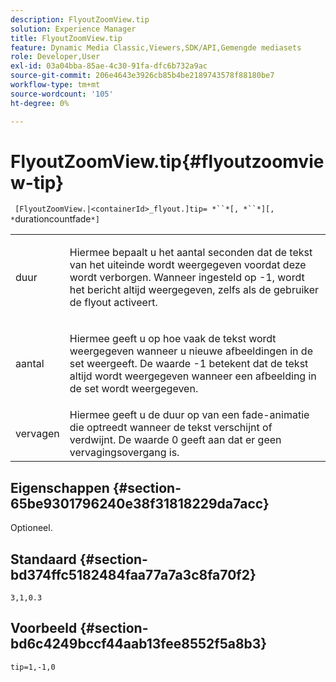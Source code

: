 ```yaml
---
description: FlyoutZoomView.tip
solution: Experience Manager
title: FlyoutZoomView.tip
feature: Dynamic Media Classic,Viewers,SDK/API,Gemengde mediasets
role: Developer,User
exl-id: 03a04bba-85ae-4c30-91fa-dfc6b732a9ac
source-git-commit: 206e4643e3926cb85b4be2189743578f88180be7
workflow-type: tm+mt
source-wordcount: '105'
ht-degree: 0%

---
```


# FlyoutZoomView.tip{#flyoutzoomview-tip}

` [FlyoutZoomView.|<containerId>_flyout.]tip= *``*[, *``*][, *`durationcountfade`*]`

<table id="table_E314540D347D47699C04EB80D20C0721"> 
 <tbody> 
  <tr> 
   <td colname="col1"> <p> <span class="codeph"><span class="varname"> duur</span></span> </p> </td> 
   <td colname="col2"> <p> Hiermee bepaalt u het aantal seconden dat de tekst van het uiteinde wordt weergegeven voordat deze wordt verborgen. Wanneer ingesteld op <span class="codeph"> -1</span>, wordt het bericht altijd weergegeven, zelfs als de gebruiker de flyout activeert. </p> </td> 
  </tr> 
  <tr> 
   <td colname="col1"> <p> <span class="codeph"><span class="varname"> aantal</span></span> </p> </td> 
   <td colname="col2"> <p> Hiermee geeft u op hoe vaak de tekst wordt weergegeven wanneer u nieuwe afbeeldingen in de set weergeeft. De waarde <span class="codeph"> -1</span> betekent dat de tekst altijd wordt weergegeven wanneer een afbeelding in de set wordt weergegeven. </p> </td> 
  </tr> 
  <tr> 
   <td colname="col1"> <p> <span class="codeph"><span class="varname"> vervagen</span></span> </p> </td> 
   <td colname="col2"> Hiermee geeft u de duur op van een fade-animatie die optreedt wanneer de tekst verschijnt of verdwijnt. De waarde <span class="codeph"> 0</span> geeft aan dat er geen vervagingsovergang is. </td> 
  </tr> 
 </tbody> 
</table>

## Eigenschappen {#section-65be9301796240e38f31818229da7acc}

Optioneel.

## Standaard {#section-bd374ffc5182484faa77a7a3c8fa70f2}

`3,1,0.3`

## Voorbeeld {#section-bd6c4249bccf44aab13fee8552f5a8b3}

`tip=1,-1,0`

